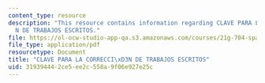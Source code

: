 ```yaml
---
content_type: resource
description: "This resource contains information regarding CLAVE PARA LA CORRECCI\xD3\
  N DE TRABAJOS ESCRITOS."
file: https://ol-ocw-studio-app-qa.s3.amazonaws.com/courses/21g-704-spanish-iv-spring-2005/319394442ce5ee2c558a9f06e927e25c_MIT21G_704S05_clave_correc.pdf
file_type: application/pdf
resourcetype: Document
title: "CLAVE PARA LA CORRECCI\xD3N DE TRABAJOS ESCRITOS"
uid: 31939444-2ce5-ee2c-558a-9f06e927e25c
---
```

